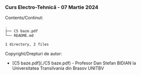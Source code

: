 ### Curs Electro-Tehnică - 07 Martie 2024 

Contents/Continut: 

```sh
.
├── C5 baze.pdf
└── README.md

1 directory, 2 files
```

Copyright/Drepturi de autor:
* [C5 baze.pdf](./C5 baze.pdf) - Profesor Dan Stefan BIDIAN la Universitatea Transilvania din Brasov UNITBV
